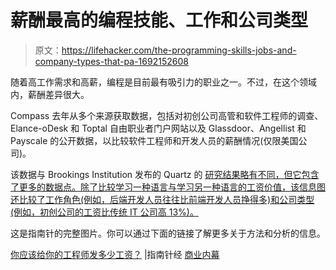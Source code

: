 # 薪酬最高的编程技能、工作和公司类型

> 原文：<https://lifehacker.com/the-programming-skills-jobs-and-company-types-that-pa-1692152608>

随着高工作需求和高薪，编程是目前最有吸引力的职业之一。不过，在这个领域内，薪酬差异很大。



Compass 去年从多个来源获取数据，包括对初创公司高管和软件工程师的调查、Elance-oDesk 和 Toptal 自由职业者门户网站以及 Glassdoor、Angellist 和 Payscale 的公开数据，以比较软件工程师和开发人员的薪酬情况(仅限美国公司)。

该数据与 Brookings Institution 发布的 Quartz 的 [研究结果略有不同，但它包含了更多的数据点。除了比较学习一种语言与学习另一种语言的工资价值，该信息图还比较了工作角色(例如，后端开发人员往往比前端开发人员挣得多)和公司类型(例如，初创公司的工资比传统 IT 公司高 13%)。](https://lifehacker.com/these-are-the-highest-paying-programming-skills-to-have-1661389920)

这是指南针的完整图片。你可以通过下面的链接了解更多关于方法和分析的信息。

[你应该给你的工程师发多少工资？](http://blog.startupcompass.co/how-much-should-you-pay-your-engineers) |指南针经 [商业内幕](http://uk.businessinsider.com/the-programming-and-engineering-skills-with-the-highest-salaries-2015-3)